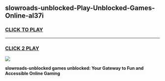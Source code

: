 
## slowroads-unblocked-Play-Unblocked-Games-Online-al37i
<h3>
<a href="https://premium76.site?title=slowroads-unblocked&ref=25A">CLICK TO PLAY</a></h3>
<hr>

<h3>
<a href="https://premium76.site?title=slowroads-unblocked&ref=25A">CLICK 2 PLAY</a>
  
</h3>

<a href="https://premium76.site?title=slowroads-unblocked&ref=25A"><img src="https://clearcache.store/games.png"></a>


**slowroads-unblocked games unblocked: Your Gateway to Fun and Accessible Online Gaming**
